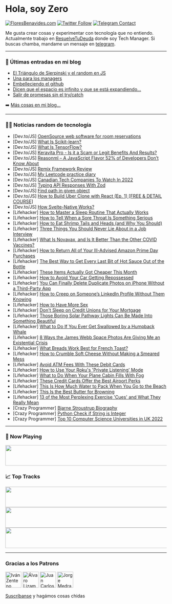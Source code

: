 # Hola, soy Zero

[![FloresBenavides.com](https://img.shields.io/website?down_message=oops&label=MiBlog&style=for-the-badge&up_message=online&url=https%3A%2F%2Ffloresbenavides.com)](https://floresbenavides.com) [![Twitter Follow](https://img.shields.io/twitter/follow/ZeroDragon?color=%231DA1F2&label=Follow&logo=twitter&logoColor=ffffff&style=for-the-badge)](https://twitter.com/zerodragon) [![Telegram Contact](https://img.shields.io/badge/escr%C3%ADbeme-ZeroDragon-%2326A5E4?style=for-the-badge&logo=telegram)](https://t.me/zerodragon)

Me gusta crear cosas y experimentar con tecnología que no entiendo.
Actualmente trabajo en [ResuelveTuDeuda](http://github.com/resuelve) donde soy Tech Manager.
Si buscas chamba, mandame un mensaje en [telegram](https://t.me/zerodragon).

---

### 📕 Últimas entradas en mi blog
<!-- BLOG-POST-LIST:START -->
- [El Triángulo de Sierpinski y el random en JS](https://floresbenavides.com/el-triangulo-de-sierpinski-y-el-random-en-js/)
- [Una para los managers](https://floresbenavides.com/una-para-los-managers/)
- [Embelleciendo el github](https://floresbenavides.com/embelleciendo-el-github/)
- [Dicen que el espacio es infinito y que se está expandiendo…](https://floresbenavides.com/dicen-que-el-espacio-es-infinito-y-que-se-esta-expandiendo/)
- [Salir de promesas sin el try/catch](https://floresbenavides.com/salir-de-promesas-sin-el-try-catch/)
<!-- BLOG-POST-LIST:END -->

➡️ [Más cosas en mi blog...](https://floresbenavides.com)

---

### 👨‍💻 Noticias random de tecnología
<!-- TECH-POSTS:START -->
- [Dev.to/JS] [OpenSource web software for room reservations](https://dev.to/leena25783511/opensource-web-software-for-room-reservations-1c0d)
- [Dev.to/JS] [What Is Scikit-learn?](https://dev.to/professionalw0/what-is-scikit-learn-2ae3)
- [Dev.to/JS] [What Is TensorFlow?](https://dev.to/professionalw0/what-is-tensorflow-4lh)
- [Dev.to/JS] [Keravita Pro - Is it a Scam or Legit Benefits And Results?](https://dev.to/keravitaproinf2/keravita-pro-is-it-a-scam-or-legit-benefits-and-results-1p39)
- [Dev.to/JS] [Reasonml – A JavaScript Flavor 52% of Developers Don’t Know About](https://dev.to/lambdatest/reasonml-a-javascript-flavor-52-of-developers-dont-know-about-2hj3)
- [Dev.to/JS] [Remix Framework Review](https://dev.to/phongnn/remix-framework-review-12ea)
- [Dev.to/JS] [My Leetcode practice diary](https://dev.to/miccwan/my-leetcode-practice-diary-3415)
- [Dev.to/JS] [Canadian Tech Companies To Watch In 2022](https://dev.to/hersheyrosen/canadian-tech-companies-to-watch-in-2022-57gg)
- [Dev.to/JS] [Typing API Responses With Zod](https://dev.to/dsibinski/typing-api-responses-with-zod-526f)
- [Dev.to/JS] [Find path in given object](https://dev.to/urstrulyvishwak/find-path-in-given-object-2il8)
- [Dev.to/JS] [How to Build Uber Clone with React &lpar;Ep. 1&rpar; [FREE &amp; DETAIL COURSE]](https://dev.to/hieptl/how-to-build-uber-clone-with-react-ep-1-gop)
- [Dev.to/JS] [How Svelte-Native Works?](https://dev.to/deotyma/how-svelte-native-works-2pel)
- [Lifehacker] [How to Master a Sleep Routine That Actually Works](https://lifehacker.com/how-to-master-a-sleep-routine-that-actually-works-1849180354)
- [Lifehacker] [How to Tell When a Sore Throat Is Something Serious](https://lifehacker.com/how-to-tell-when-a-sore-throat-is-something-serious-1849180168)
- [Lifehacker] [How to Eat Shrimp Tails and Heads &lpar;and Why You Should&rpar;](https://lifehacker.com/how-to-eat-shrimp-tails-and-heads-and-why-you-should-1849179239)
- [Lifehacker] [Three Things You Should Never Lie About in a Job Interview](https://lifehacker.com/three-things-you-should-never-lie-about-in-a-job-interv-1849179570)
- [Lifehacker] [What Is Novavax, and Is It Better Than the Other COVID Vaccines?](https://lifehacker.com/what-is-novavax-and-is-it-better-than-the-other-covid-1849179412)
- [Lifehacker] [How to Return All of Your Ill-Advised Amazon Prime Day Purchases](https://lifehacker.com/how-to-return-all-of-your-ill-advised-amazon-prime-day-1849179296)
- [Lifehacker] [The Best Way to Get Every Last Bit of Hot Sauce Out of the Bottle](https://lifehacker.com/the-best-way-to-get-every-last-bit-of-hot-sauce-out-of-1849178907)
- [Lifehacker] [These Items Actually Got Cheaper This Month](https://lifehacker.com/these-items-actually-got-cheaper-this-month-1849179215)
- [Lifehacker] [How to Avoid Your Car Getting Repossessed](https://lifehacker.com/how-to-avoid-your-car-getting-repossessed-1849178720)
- [Lifehacker] [You Can Finally Delete Duplicate Photos on iPhone Without a Third-Party App](https://lifehacker.com/you-can-finally-delete-duplicate-photos-on-iphone-witho-1849172210)
- [Lifehacker] [How to Creep on Someone’s LinkedIn Profile Without Them Knowing](https://lifehacker.com/how-to-creep-on-someone-s-linkedin-profile-without-them-1849178015)
- [Lifehacker] [How to Have More Sex](https://lifehacker.com/how-to-have-more-sex-1849178083)
- [Lifehacker] [Don&#39;t Sleep on Credit Unions for Your Mortgage](https://lifehacker.com/dont-sleep-on-credit-unions-for-your-mortgage-1849177951)
- [Lifehacker] [Those Boring Solar Pathway Lights Can Be Made Into Something Beautiful](https://lifehacker.com/those-boring-solar-pathway-lights-can-be-made-into-some-1849176580)
- [Lifehacker] [What to Do If You Ever Get Swallowed by a Humpback Whale](https://lifehacker.com/what-to-do-if-you-ever-get-swallowed-by-a-humpback-whal-1849175571)
- [Lifehacker] [8 Ways the James Webb Space Photos Are Giving Me an Existential Crisis](https://lifehacker.com/8-ways-the-james-webb-space-photos-are-giving-me-an-exi-1849175463)
- [Lifehacker] [What Breads Work Best for French Toast?](https://lifehacker.com/what-breads-work-best-for-french-toast-1849175684)
- [Lifehacker] [How to Crumble Soft Cheese Without Making a Smeared Mess](https://lifehacker.com/how-to-crumble-soft-cheese-without-making-a-smeared-mes-1849176001)
- [Lifehacker] [Avoid ATM Fees With These Debit Cards](https://lifehacker.com/avoid-atm-fees-with-these-debit-cards-1849165852)
- [Lifehacker] [How to Use Your Roku&#39;s &#39;Private Listening&#39; Mode](https://lifehacker.com/how-to-use-your-rokus-private-listening-mode-1849174545)
- [Lifehacker] [What to Do When Your Plane Cabin Fills With Fog](https://lifehacker.com/what-to-do-when-your-plane-cabin-fills-with-fog-1849174484)
- [Lifehacker] [These Credit Cards Offer the Best Airport Perks](https://lifehacker.com/these-credit-cards-offer-the-best-airport-perks-1849174585)
- [Lifehacker] [This Is How Much Water to Pack When You Go to the Beach](https://lifehacker.com/this-is-how-much-water-to-pack-when-you-go-to-the-beach-1849174476)
- [Lifehacker] [This Is the Best Butter for Browning](https://lifehacker.com/this-is-the-best-butter-for-browning-1849174807)
- [Lifehacker] [13 of the Most Perplexing Exercise &#39;Cues&#39; and What They Really Mean](https://lifehacker.com/13-of-the-most-perplexing-exercise-cues-and-what-they-r-1849170702)
- [Crazy Programmer] [Bjarne Stroustrup Biography](https://www.thecrazyprogrammer.com/2022/07/bjarne-stroustrup-biography.html)
- [Crazy Programmer] [Python Check if String is Integer](https://www.thecrazyprogrammer.com/2022/07/python-check-if-string-is-integer.html)
- [Crazy Programmer] [Top 10 Computer Science Universities in UK 2022](https://www.thecrazyprogrammer.com/2022/07/computer-science-universities-in-uk.html)<!-- TECH-POSTS:END -->

---

### 🎵 Now Playing
<a href="https://spotify-now-playing-dun.vercel.app/now-playing?open"><img src="https://spotify-now-playing-dun.vercel.app/now-playing" width="540" height="64"></a>

### 📈 Top Tracks
<a href="https://spotify-now-playing-dun.vercel.app/top-tracks?i=1&open"><img src="https://spotify-now-playing-dun.vercel.app/top-tracks?i=1" width="540" height="64"></a>
<a href="https://spotify-now-playing-dun.vercel.app/top-tracks?i=2&open"><img src="https://spotify-now-playing-dun.vercel.app/top-tracks?i=2" width="540" height="64"></a>
<a href="https://spotify-now-playing-dun.vercel.app/top-tracks?i=3&open"><img src="https://spotify-now-playing-dun.vercel.app/top-tracks?i=3" width="540" height="64"></a>

---

### Gracias a los Patrons
[<img src="https://avatars.githubusercontent.com/u/243380?v=4" alt="Iván Zenteno" width="50px">](https://github.com/k001) [<img src="https://avatars.githubusercontent.com/u/19955639?v=4" alt="Álvaro Lizama" width="50px">](https://github.com/alvarolizama) [<img src="https://avatars.githubusercontent.com/u/2718753?v=4" alt="Juan Carlos Ruiz" width="50px">](https://github.com/JuanCrg90) [<img src="https://avatars.githubusercontent.com/u/37025?v=4" alt="Jorge Medrano" width="50px">](https://github.com/h1pp1e) 

[Suscríbanse](https://www.patreon.com/zerodragon) y hagámos cosas chidas
